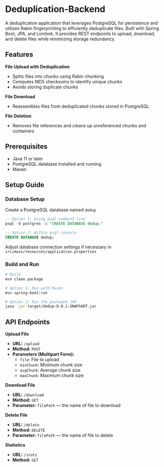 # Deduplication-Backend

A deduplication application that leverages PostgreSQL for persistence and utilizes Rabin fingerprinting to efficiently deduplicate files. Built with Spring Boot, JPA, and Lombok. It provides REST endpoints to upload, download, and delete files while minimizing storage redundancy.

## Features
**File Upload with Deduplication**  
- Splits files into chunks using Rabin chunking
- Computes MD5 checksums to identify unique chunks
- Avoids storing duplicate chunks

**File Download**  
- Reassembles files from deduplicated chunks stored in PostgreSQL

**File Deletion**  
- Removes file references and cleans up unreferenced chunks and containers

## Prerequisites
- Java 11 or later
- PostgreSQL database installed and running
- Maven

## Setup Guide

### Database Setup
Create a PostgreSQL database named `dedup`
```sql
-- Option 1: Using psql command line
psql -U postgres -c "CREATE DATABASE dedup;"

-- Option 2: Within psql console
CREATE DATABASE dedup;
```

Adjust database connection settings if necessary in `src/main/resources/application.properties`

### Build and Run
```bash
# Build
mvn clean package

# Option 1: Run with Maven
mvn spring-boot:run

# Option 2: Run the packaged JAR
java -jar target/dedup-0.0.1-SNAPSHOT.jar
```

## API Endpoints
**Upload File**  
- **URL:** `/upload`  
- **Method:** `POST`  
- **Parameters (Multipart Form):**
  - `file`: File to upload
  - `minChunk`: Minimum chunk size
  - `avgChunk`: Average chunk size
  - `maxChunk`: Maximum chunk size

**Download File**  
- **URL:** `/download`  
- **Method:** `GET`  
- **Parameter:** `filePath` — the name of file to download

**Delete File**  
- **URL:** `/delete`  
- **Method:** `DELETE`  
- **Parameter:** `filePath` — the name of file to delete

**Statistics**
- **URL:** `/stats`
- **Method:** `GET`